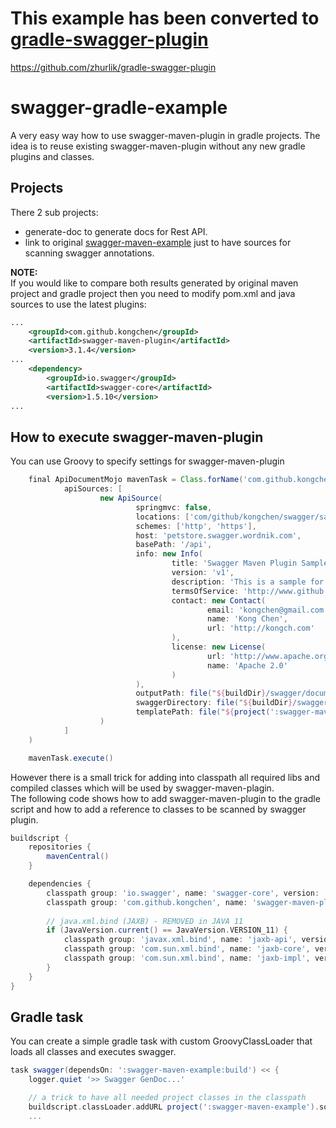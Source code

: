 # This example has been converted to [gradle-swagger-plugin](https://plugins.gradle.org/plugin/com.github.zhurlik.swagger)
https://github.com/zhurlik/gradle-swagger-plugin

# swagger-gradle-example
A very easy way how to use swagger-maven-plugin in gradle projects. The idea is to reuse existing swagger-maven-plugin without any new gradle plugins and classes.    

## Projects
There 2 sub projects:    
* generate-doc to generate docs for Rest API.    
* link to original [swagger-maven-example](https://github.com/kongchen/swagger-maven-example) just to have sources for scanning swagger annotations.    
    
**NOTE:**    
If you would like to compare both results generated by original maven project and gradle project then you need to modify pom.xml and java sources to use the latest plugins:
```xml
...
    <groupId>com.github.kongchen</groupId>
    <artifactId>swagger-maven-plugin</artifactId>
    <version>3.1.4</version>
...
    <dependency>
        <groupId>io.swagger</groupId>
        <artifactId>swagger-core</artifactId>
        <version>1.5.10</version>
...
```



## How to execute swagger-maven-plugin
You can use Groovy to specify settings for swagger-maven-plugin
```groovy
    final ApiDocumentMojo mavenTask = Class.forName('com.github.kongchen.swagger.docgen.mavenplugin.ApiDocumentMojo',true, buildscript.classLoader).newInstance(
            apiSources: [
                    new ApiSource(
                            springmvc: false,
                            locations: ['com/github/kongchen/swagger/sample/wordnik/resource'],
                            schemes: ['http', 'https'],
                            host: 'petstore.swagger.wordnik.com',
                            basePath: '/api',
                            info: new Info(
                                    title: 'Swagger Maven Plugin Sample',
                                    version: 'v1',
                                    description: 'This is a sample for swagger-maven-plugin',
                                    termsOfService: 'http://www.github.com/kongchen/swagger-maven-plugin',
                                    contact: new Contact(
                                            email: 'kongchen@gmail.com',
                                            name: 'Kong Chen',
                                            url: 'http://kongch.com'
                                    ),
                                    license: new License(
                                            url: 'http://www.apache.org/licenses/LICENSE-2.0.html',
                                            name: 'Apache 2.0'
                                    )
                            ),
                            outputPath: file("${buildDir}/swagger/document.html").path,
                            swaggerDirectory: file("${buildDir}/swagger/swagger-ui").path,
                            templatePath: file("${project(':swagger-maven-example').projectDir}/templates/strapdown.html.hbs")
                    )
            ]
    )

    mavenTask.execute()
```
However there is a small trick for adding into classpath all required libs and compiled classes which will be used by swagger-maven-plagin.    
The following code shows how to add swagger-maven-plugin to the gradle script and how to add a reference to classes to be scanned by swagger plugin.
```groovy
buildscript {
    repositories {
        mavenCentral()
    }

    dependencies {
        classpath group: 'io.swagger', name: 'swagger-core', version: '1.5.10'
        classpath group: 'com.github.kongchen', name: 'swagger-maven-plugin', version: '3.1.4'
        
        // java.xml.bind (JAXB) - REMOVED in JAVA 11    
        if (JavaVersion.current() == JavaVersion.VERSION_11) {    
            classpath group: 'javax.xml.bind', name: 'jaxb-api', version: '2.3.1'    
            classpath group: 'com.sun.xml.bind', name: 'jaxb-core', version: '2.3.0.1'    
            classpath group: 'com.sun.xml.bind', name: 'jaxb-impl', version: '2.3.5'    
        }    
    }
}
```
## Gradle task
You can create a simple gradle task with custom GroovyClassLoader that loads all classes and executes swagger.    
```groovy
task swagger(dependsOn: ':swagger-maven-example:build') << {
    logger.quiet '>> Swagger GenDoc...'

    // a trick to have all needed project classes in the classpath
    buildscript.classLoader.addURL project(':swagger-maven-example').sourceSets['main'].output.classesDir.toURI().toURL()
    ...
```

